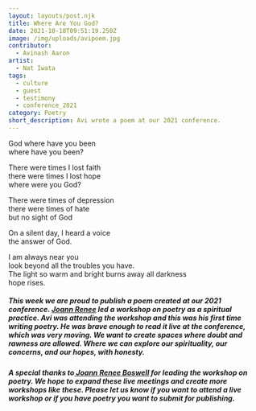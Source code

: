 ```yaml
---
layout: layouts/post.njk
title: Where Are You God?
date: 2021-10-18T09:51:19.250Z
image: /img/uploads/avipoem.jpg
contributor:
  - Avinash Aaron
artist:
  - Nat Iwata
tags:
  - culture
  - guest
  - testimony
  - conference_2021
category: Poetry
short_description: Avi wrote a poem at our 2021 conference.
---
```

God where have you been\
where have you been?

There were times I  lost faith\
there were times I lost hope\
where were you God?

There were times of depression\
there were times of hate\
but no sight of God

On a silent day, I heard a voice\
the answer of God. 

I am always near you\
look beyond all the troubles you have.\
The light so warm and bright burns away all darkness\
hope rises.



##### This week we are proud to publish a poem created at our 2021 conference. [Joann Renee](https://joannrenee.com/poetry/) led a workshop on poetry as a spiritual practice. Avi was attending the workshop and this was his first time writing poetry. He was brave enough to read it live at the conference, which was very moving. We want to create spaces where doubt and rawness are allowed. Where we can explore our spirituality, our concerns, and our hopes, with honesty. 

##### A special thanks to[ Joann Renee Boswell](https://ourchurchtoo.com/by/joann-renee-boswell/) for leading the workshop on poetry. We hope to expand these live meetings and create more workshops like these. Please let us know if you want to attend a live workshop or if you have poetry you want to submit for publishing.